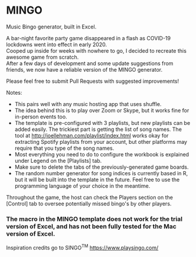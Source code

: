 # MINGO
Music Bingo generator, built in Excel.

A bar-night favorite party game disappeared in a flash as COVID-19 lockdowns went into effect in early 2020.  
Cooped up inside for weeks with nowhere to go, I decided to recreate this awesome game from scratch.  
After a few days of development and some update suggestions from friends, we now have a reliable version of the MINGO generator.  

Please feel free to submit Pull Requests with suggested improvements!

Notes:
- This pairs well with any music hosting app that uses shuffle.  
- The idea behind this is to play over Zoom or Skype, but it works fine for in-person events too.  
- The template is pre-configured with 3 playlists, but new playlists can be added easily. The trickiest part is getting the list of song names. The tool at http://joellehman.com/playlist/index.html works okay for extracting Spotify playlists from your account, but other platforms may require that you type of the song names.  
- Most everything you need to do to configure the workbook is explained under Legend on the [Playlists] tab.  
- Make sure to delete the tabs of the previously-generated game boards.  
- The random number generator for song indices is currently based in R, but it will be built into the template in the future. Feel free to use the programming language of your choice in the meantime.  

Throughout the game, the host can check the Players section on the [Control] tab to oversee potentially missed bingo's by other players.

### The macro in the MINGO template does not work for the trial version of Excel, and has not been fully tested for the Mac version of Excel.

Inspiration credits go to SINGO<sup>TM</sup>
https://www.playsingo.com/

